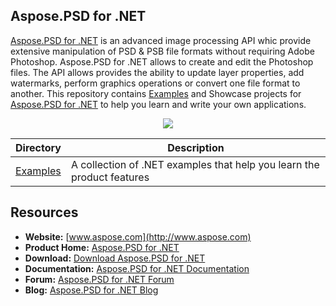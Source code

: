 ## Aspose.PSD for .NET

[Aspose.PSD for .NET](https://products.aspose.com/psd/net) is an advanced image  processing API whic provide extensive manipulation of PSD & PSB file formats without requiring Adobe Photoshop.
Aspose.PSD for .NET allows to create and edit the Photoshop files. The API allows provides the ability to update layer properties, add watermarks, perform graphics operations or convert one file format to another.
This repository contains [Examples](Examples) and Showcase projects for [Aspose.PSD for .NET](https://products.aspose.com/psd/net) to help you learn and write your own applications.

<p align="center">
  <a title="Download ZIP" href="https://github.com/aspose-psd/Aspose.PSD-for-.NET/archive/master.zip">
     <img src="http://i.imgur.com/hwNhrGZ.png" />
  </a>
</p>

Directory | Description
--------- | -----------
[Examples](Examples)  | A collection of .NET examples that help you learn the product features

## Resources

+ **Website:** [www.aspose.com](http://www.aspose.com)
+ **Product Home:** [Aspose.PSD for .NET](https://products.aspose.com/psd/net)
+ **Download:** [Download Aspose.PSD for .NET](https://www.nuget.org/packages/Aspose.Psd/)
+ **Documentation:** [Aspose.PSD for .NET Documentation](https://docs.aspose.com/display/psdnet/Home)
+ **Forum:** [Aspose.PSD for .NET Forum](https://forum.aspose.com/c/psd)
+ **Blog:** [Aspose.PSD for .NET Blog](https://blog.aspose.com/category/aspose-products/aspose.psd-product-family/)
